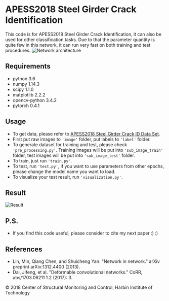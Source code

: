 # APESS2018 Steel Girder Crack Identification
This code is for APESS2018 Steel Girder Crack Identification, it can also be used for other classification tasks. Due to that the parameter quantity is quite few in this network, it can run very fast on both training and test procedures.
![Network architecture](https://github.com/Hufangqiao/APESS2018_Steel_Girder_Crack_Identification/blob/master/network%20architecture.png)

## Requirements
* python 3.6
* numpy 1.14.3
* scipy 1.1.0
* matplotlib 2.2.2
* opencv-python 3.4.2
* pytorch 0.4.1

## Usage
* To get data, please refer to [APESS2018 Steel Girder Crack ID Data Set](https://github.com/dawnnao/APESS2018_Steel_Girder_Crack_ID_dataset).
* First put raw images to `'image'` folder, put labels to `'label'` folder.
* To generate dataset for training and test, please check `'pre_processing.py'`. Training images will be put into `'sub_image_train'` folder, test images will be put into `'sub_image_test'` folder.
* To train, just run `'train.py'`.
* To test, run `'test.py'`, if you want to use parameters from other epochs, please change the model name you want to load.
* To visualize your test result, run `'visualization.py'`.

## Result
![Result](https://github.com/Hufangqiao/APESS2018_Steel_Girder_Crack_Identification/blob/master/result.jpg)

## P.S.
* If you find this code useful, please consider to cite my next paper :) :)

## References
* Lin, Min, Qiang Chen, and Shuicheng Yan. "Network in network." arXiv preprint arXiv:1312.4400 (2013).
* Dai, Jifeng, et al. "Deformable convolutional networks." CoRR, abs/1703.06211 1.2 (2017): 3.

© 2018 Center of Structural Monitoring and Control, Harbin Institute of Technology

